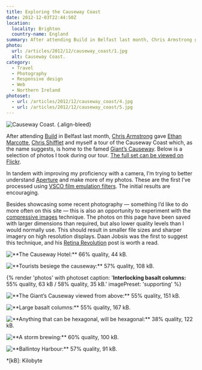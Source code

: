 ```yaml
---
title: Exploring the Causeway Coast
date: 2012-12-03T22:44:50Z
location:
  locality: Brighton
  country-name: England
summary: After attending Build in Belfast last month, Chris Armstrong gave Ethan Marcotte, Chris Shifflet and myself a tour of the Causeway Coast which, as the name suggests, is home to the famed Giant’s Causeway.
photo:
  url: /articles/2012/12/causeway_coast/1.jpg
  alt: Causeway Coast.
category:
  - Travel
  - Photography
  - Responsive design
  - Web
  - Northern Ireland
photoset:
  - url: /articles/2012/12/causeway_coast/4.jpg
  - url: /articles/2012/12/causeway_coast/5.jpg
---
```

![Causeway Coast.](1.jpg)
{.align-bleed}

After attending [Build][1] in Belfast last month, [Chris Armstrong][2] gave [Ethan Marcotte][3], [Chris Shifflet][4] and myself a tour of the Causeway Coast which, as the name suggests, is home to the famed [Giant’s Causeway][5]. Below is a selection of photos I took during our tour. [The full set can be viewed on Flickr][6].

In tandem with improving my proficiency with a camera, I’m trying to better understand [Aperture][7] and make more of my photos. These are the first I’ve processed using [VSCO film emulation filters][8]. The initial results are encouraging.

Besides showcasing some recent photography — something I’d like to do more often on this site — this is also an opportunity to experiment with the [compressive images][9] technique. The photos on this page have been saved with larger dimensions than required, but also lower quality levels than I would normally use. This should result in smaller file sizes and sharper imagery on high resolution displays. Daan Jobsis was the first to suggest this technique, and his [Retina Revolution][10] post is worth a read.

![](2.jpg '**The Causeway Hotel:** 66% quality, 44 kB.')

![](3.jpg '**Tourists besiege the causeway:** 57% quality, 108 kB.')

{% render 'photos' with photoset
  caption: '**Interlocking basalt columns:** 55% quality, 63 kB / 58% quality, 35 kB.'
  imagePreset: 'supporting'
%}

![](6.jpg '**The Giant’s Causeway viewed from above:** 55% quality, 151 kB.')

![](7.jpg '**Large basalt columns:** 55% quality, 167 kB.')

![](8.jpg '**Anything that can be hexagonal, will be hexagonal:** 38% quality, 122 kB.')

![](9.jpg '**A storm brewing:** 60% quality, 100 kB.')

![](10.jpg '**Ballintoy Harbour:** 57% quality, 91 kB.')

[1]: http://2012.buildconf.com/
[2]: http://chris-armstrong.com/
[3]: https://ethanmarcotte.com/
[4]: http://shiflett.org/
[5]: https://en.wikipedia.org/wiki/Giants_Causeway
[6]: https://www.flickr.com/photos/paulrobertlloyd/sets/72157632145059113/
[7]: http://www.apple.com/aperture/
[8]: http://visualsupply.co/film/01/aperture3
[9]: http://www.filamentgroup.com/lab/rwd_img_compression/
[10]: http://blog.netvlies.nl/design-interactie/retina-revolution/

*[kB]: Kilobyte

